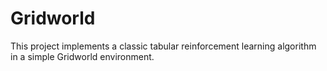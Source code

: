 # Gridworld
This project implements a classic tabular reinforcement learning algorithm in a simple Gridworld environment.
